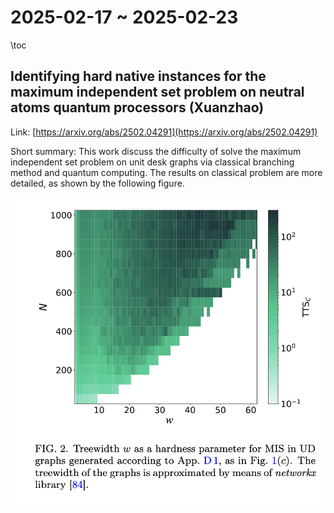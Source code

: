 
# 2025-02-17 ~ 2025-02-23

\toc

## Identifying hard native instances for the maximum independent set problem on neutral atoms quantum processors (Xuanzhao)

Link: [https://arxiv.org/abs/2502.04291](https://arxiv.org/abs/2502.04291)

Short summary: This work discuss the difficulty of solve the maximum independent set problem on unit desk graphs via classical branching method and quantum computing. The results on classical problem are more detailed, as shown by the following figure.

![](/2025-02-17/mis_hard_instance.png)
